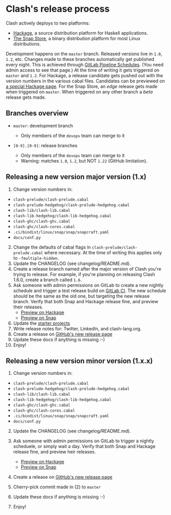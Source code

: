 # Clash's release process

Clash actively deploys to two platforms:

 * [Hackage](http://hackage.haskell.org/package/clash-prelude), a source
   distribution platform for Haskell applications.
 * [The Snap Store](https://snapcraft.io/clash), a binary distribution platform
   for most Linux distributions.

Development happens on the `master` branch. Released versions live in `1.0`,
`1.2`, etc. Changes made to these branches automatically get published every
night. This is achieved through [GitLab Pipeline Schedules](https://gitlab.com/clash-lang/clash-compiler/pipeline_schedules).
(You need admin access to see that page.) At the time of writing it gets
triggered on `master` and `1.2`. For Hackage, a release candidate gets pushed out
with the version numbers in the various cabal files. Candidates can be previewed
on [a special Hackage page](http://hackage.haskell.org/package/clash-prelude/candidates/).
For the Snap Store, an _edge_ release gets made when triggered on `master`. When
triggered on any other branch a _beta_ release gets made.

## Branches overview
* `master`: development branch
  * Only members of the `devops` team can merge to it

* `[0-9].[0-9]`: release branches
  * Only members of the `devops` team can merge to it
  * Warning: matches `1.0`, `1.2`, but NOT `1.22` (GitHub limitation).

## Releasing a new version major version (1.x)
1. Change version numbers in:
  * `clash-prelude/clash-prelude.cabal`
  * `clash-prelude-hedgehog/clash-prelude-hedgehog.cabal`
  * `clash-lib/clash-lib.cabal`
  * `clash-lib-hedgehog/clash-lib-hedgehog.cabal`
  * `clash-ghc/clash-ghc.cabal`
  * `clash-ghc/clash-cores.cabal`
  * `.ci/bindist/linux/snap/snap/snapcraft.yaml`
  * `docs/conf.py`
2. Change the defaults of cabal flags in `clash-prelude/clash-prelude.cabal`
   where necessary. At the time of writing this applies only to
   `-fmultiple-hidden`.
3. Update the CHANGELOG (see changelog/README.md).
4. Create a release branch named after the major version of Clash you're trying to
   release. For example, if you're planning on releasing Clash 1.6.0, create a
   branch called `1.6`.
5. Ask someone with admin permissions on GitLab to create a new nightly schedule
   and trigger a test release build on [GitLab CI](https://gitlab.com/clash-lang/clash-compiler/pipeline_schedules).
   The new schedule should be the same as the old one, but targeting the new
   release branch. Verify that both Snap and Hackage release fine, and preview
   their releases.
     * [Preview on Hackage](http://hackage.haskell.org/package/clash-prelude/candidates/)
     * [Preview on Snap](https://snapcraft.io/clash)
6. Update the [starter projects](https://github.com/clash-lang/stack-templates/)
7. Write release notes for: Twitter, LinkedIn, and clash-lang.org.
8. Create a release on [GitHub's new release page](https://github.com/clash-lang/clash-compiler/releases/new)
9. Update these docs if anything is missing :-)
10. Enjoy!

## Releasing a new version minor version (1.x.x)
1. Change version numbers in:
  * `clash-prelude/clash-prelude.cabal`
  * `clash-prelude-hedgehog/clash-prelude-hedgehog.cabal`
  * `clash-lib/clash-lib.cabal`
  * `clash-lib-hedgehog/clash-lib-hedgehog.cabal`
  * `clash-ghc/clash-ghc.cabal`
  * `clash-ghc/clash-cores.cabal`
  * `.ci/bindist/linux/snap/snap/snapcraft.yaml`
  * `docs/conf.py`
2. Update the CHANGELOG (see changelog/README.md).
3. Ask someone with admin permissions on GitLab to trigger a nightly scheduele,
   or simply wait a day. Verify that both Snap and Hackage release fine, and
   preview heir releases.
     * [Preview on Hackage](http://hackage.haskell.org/package/clash-prelude/candidates/)
     * [Preview on Snap](https://snapcraft.io/clash)

4. Create a release on [GitHub's new release page](https://github.com/clash-lang/clash-compiler/releases/new)
5. Cherry-pick commit made in (2) to `master`
6. Update these docs if anything is missing :-)
7. Enjoy!
